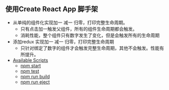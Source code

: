 
## 使用Create React App 脚手架

- 从单纯的组件化实现加一 减一 归零，打印完整生命周期。
  - 只有点击加一触发父组件，所有的组件生命周期都会触发。
  - 消耗性能，整个组件只有数字发生了变化，但是会触发所有的生命周期
- 添加redux 实现加一 减一 归零，打印完整生命周期
  - 只针对绑定了数字的组件才会触发完整生命周期，其他不会触发。性能有所提升。
- [Available Scripts](#available-scripts)
  - [npm start](#npm-start)
  - [npm test](#npm-test)
  - [npm run build](#npm-run-build)
  - [npm run eject](#npm-run-eject)
